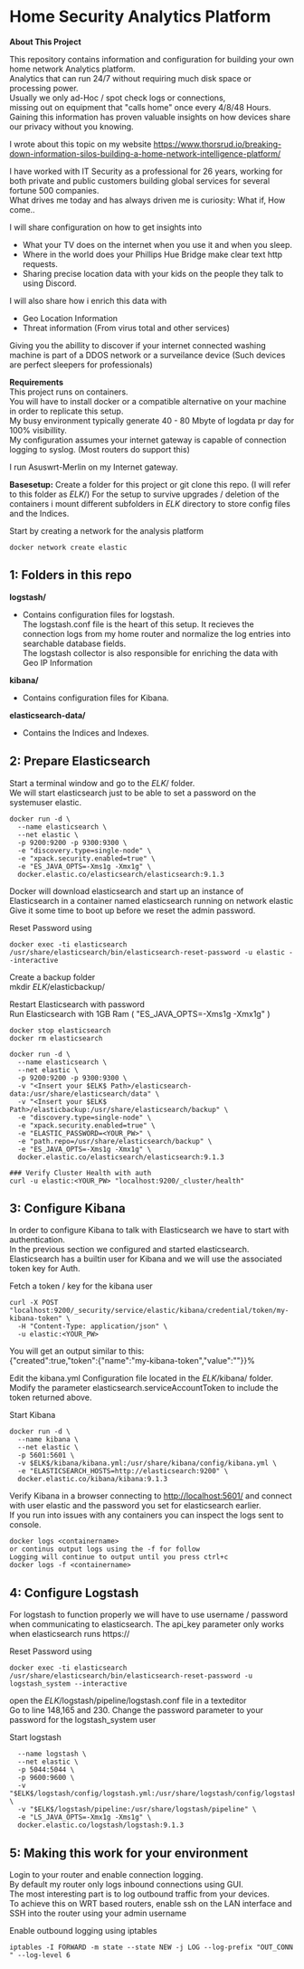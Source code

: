 # Home Security Analytics Platform

**About This Project**  

This repository contains information and configuration for building your own home network Analytics platform.  
Analytics that can run 24/7 without requiring much disk space or processing power.  
Usually we only ad-Hoc / spot check logs or connections,  
missing out on equipment that "calls home" once every 4/8/48 Hours.  
Gaining this information has proven valuable insights on how devices share our privacy without you knowing.   
  
I wrote about this topic on my website <https://www.thorsrud.io/breaking-down-information-silos-building-a-home-network-intelligence-platform/>

  
I have worked with IT Security as a professional for 26 years, working for both private and public customers building global services for several fortune 500 companies.  
What drives me today and has always driven me is curiosity: What if, How come.. 
  
I will share configuration on how to get insights into  
 - What your TV does on the internet when you use it and when you sleep.  
 - Where in the world does your Phillips Hue Bridge make clear text http requests.  
 - Sharing precise location data with your kids on the people they talk to using Discord.  

I will also share how i enrich this data with  
  
- Geo Location Information   
- Threat information (From virus total and other services)  
  
Giving you the abillity to discover if your internet connected washing machine is part of a DDOS network or a surveilance device  (Such devices are perfect sleepers for professionals)  
  

**Requirements**    
This project runs on containers.    
You will have to install docker or a compatible alternative on your machine in order to replicate this setup.  
My busy environment typically generate 40 - 80 Mbyte of logdata pr day for 100% visibillity.  
My configuration assumes your internet gateway is capable of connection logging to syslog.  (Most routers do support this)  
  
I run Asuswrt-Merlin on my Internet gateway.      


**Basesetup:** 
Create a folder for this project or git clone this repo. (I will refer to this folder as $ELK$/)
For the setup to survive upgrades / deletion of the containers i mount different subfolders in $ELK$ directory to store config files and the Indices. 


Start by creating a network for the analysis platform    
```
docker network create elastic  
```

## 1: Folders in this repo  
  
**logstash/**  
- Contains configuration files for logstash.  
The logstash.conf file is the heart of this setup. It recieves the connection logs from my home router and normalize the log entries into searchable database fields.  
The logstash collector is also responsible for enriching the data with Geo IP Information 
  
  
**kibana/**  
- Contains configuration files for Kibana. 

**elasticsearch-data/**
- Contains the Indices and Indexes. 



## 2: Prepare Elasticsearch  
  
Start a terminal window and go to the $ELK$/ folder.  
We will start elasticsearch just to be able to set a password on the systemuser elastic.  

```
docker run -d \
  --name elasticsearch \
  --net elastic \
  -p 9200:9200 -p 9300:9300 \
  -e "discovery.type=single-node" \
  -e "xpack.security.enabled=true" \
  -e "ES_JAVA_OPTS=-Xms1g -Xmx1g" \
  docker.elastic.co/elasticsearch/elasticsearch:9.1.3
```
  
Docker will download elasticsearch and start up an instance of Elasticsearch in a container named elasticsearch running on network elastic  
Give it some time to boot up before we reset the admin password.  
  
Reset Password using
```
docker exec -ti elasticsearch /usr/share/elasticsearch/bin/elasticsearch-reset-password -u elastic --interactive
```
 
Create a backup folder  
mkdir $ELK$/elasticbackup/  
  
Restart Elasticsearch with password  
Run Elasticsearch with 1GB Ram ( "ES_JAVA_OPTS=-Xms1g -Xmx1g" )  

```
docker stop elasticsearch
docker rm elasticsearch

docker run -d \
  --name elasticsearch \
  --net elastic \
  -p 9200:9200 -p 9300:9300 \
  -v "<Insert your $ELK$ Path>/elasticsearch-data:/usr/share/elasticsearch/data" \
  -v "<Insert your $ELK$ Path>/elasticbackup:/usr/share/elasticsearch/backup" \
  -e "discovery.type=single-node" \
  -e "xpack.security.enabled=true" \
  -e "ELASTIC_PASSWORD=<YOUR_PW>" \
  -e "path.repo=/usr/share/elasticsearch/backup" \
  -e "ES_JAVA_OPTS=-Xms1g -Xmx1g" \
  docker.elastic.co/elasticsearch/elasticsearch:9.1.3
  
### Verify Cluster Health with auth
curl -u elastic:<YOUR_PW> "localhost:9200/_cluster/health"  
 ```


## 3: Configure Kibana

In order to configure Kibana to talk with Elasticsearch we have to start with authentication.  
In the previous section we configured and started elasticsearch.  
Elasticsearch has a builtin user for Kibana and we will use the associated token key for Auth.  

Fetch a token / key for the kibana user

```
curl -X POST "localhost:9200/_security/service/elastic/kibana/credential/token/my-kibana-token" \
  -H "Content-Type: application/json" \
  -u elastic:<YOUR_PW>
```
  
You will get an output similar to this:  
  {"created":true,"token":{"name":"my-kibana-token","value":"<YOURTOKEN>"}}% 
  
 
Edit the kibana.yml Configuration file located in the $ELK$/kibana/ folder.  
Modify the parameter elasticsearch.serviceAccountToken to include the token returned above.  

Start Kibana

```
docker run -d \
  --name kibana \
  --net elastic \
  -p 5601:5601 \
  -v $ELK$/kibana/kibana.yml:/usr/share/kibana/config/kibana.yml \
  -e "ELASTICSEARCH_HOSTS=http://elasticsearch:9200" \
  docker.elastic.co/kibana/kibana:9.1.3
```

Verify Kibana in a browser connecting to <http://localhost:5601/> and connect with user elastic and the password you set for elasticsearch earlier.  
If you run into issues with any containers you can inspect the logs sent to console.  
```
docker logs <containername>  
or continus output logs using the -f for follow
Logging will continue to output until you press ctrl+c
docker logs -f <containername> 
```
  
## 4: Configure Logstash

For logstash to function properly we will have to use username / password when communicating to elasticsearch. 
The api_key parameter only works when elasticsearch runs https://

Reset Password using
```
docker exec -ti elasticsearch /usr/share/elasticsearch/bin/elasticsearch-reset-password -u logstash_system --interactive
```
  

open the $ELK$/logstash/pipeline/logstash.conf file in a texteditor  
Go to line 148,165 and 230. Change the password parameter to your password for the logstash_system user  

Start logstash  
```  
  --name logstash \
  --net elastic \
  -p 5044:5044 \
  -p 9600:9600 \
  -v "$ELK$/logstash/config/logstash.yml:/usr/share/logstash/config/logstash.yml" \
  -v "$ELK$/logstash/pipeline:/usr/share/logstash/pipeline" \
  -e "LS_JAVA_OPTS=-Xmx1g -Xms1g" \
  docker.elastic.co/logstash/logstash:9.1.3

```

## 5: Making this work for your environment  
  
Login to your router and enable connection logging.  
By default my router only logs inbound connections using GUI.  
The most interesting part is to log outbound traffic from your devices.  
To achieve this on WRT based routers, enable ssh on the LAN interface and SSH into the router using your admin username  

Enable outbound logging using iptables

``` 
iptables -I FORWARD -m state --state NEW -j LOG --log-prefix "OUT_CONN " --log-level 6
``` 